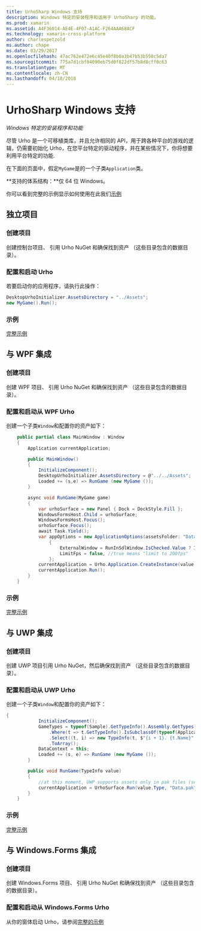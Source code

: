 ```yaml
---
title: UrhoSharp Windows 支持
description: Windows 特定的安装程序和适用于 UrhoSharp 的功能。
ms.prod: xamarin
ms.assetid: A4F36014-AE4E-4F07-A1AC-F264AAA68ACF
ms.technology: xamarin-cross-platform
author: charlespetzold
ms.author: chape
ms.date: 03/29/2017
ms.openlocfilehash: 47ac762e472e6c45e40f8b0a3b47b53b550c5da7
ms.sourcegitcommit: 775a7d1cbf04090eb75d0f822df57b8d8cff0c63
ms.translationtype: MT
ms.contentlocale: zh-CN
ms.lasthandoff: 04/18/2018
---
```

# <a name="urhosharp-windows-support"></a>UrhoSharp Windows 支持

_Windows 特定的安装程序和功能_

尽管 Urho 是一个可移植类库，并且允许相同的 API，用于跨各种平台的游戏的逻辑，仍需要初始化 Urho，在您平台特定的驱动程序，并在某些情况下，你将想要利用平台特定的功能.

在下面的页面中，假定`MyGame`是的一个子类`Application`类。

**支持的体系结构：**仅 64 位 Windows。

你可以看到完整的示例显示如何使用在此我们[示例](https://github.com/xamarin/urho-samples/tree/master/FeatureSamples)

## <a name="standalone-project"></a>独立项目

### <a name="creating-a-project"></a>创建项目

创建控制台项目、 引用 Urho NuGet 和确保找到资产 （这些目录包含的数据目录）。

### <a name="configuring-and-launching-urho"></a>配置和启动 Urho

若要启动你的应用程序，请执行此操作：

```csharp
DesktopUrhoInitializer.AssetsDirectory = "../Assets";
new MyGame().Run();
```

### <a name="example"></a>示例

[完整示例](https://github.com/xamarin/urho-samples/tree/master/FeatureSamples/Desktop)

## <a name="integrated-with-wpf"></a>与 WPF 集成

### <a name="creating-a-project"></a>创建项目

创建 WPF 项目、 引用 Urho NuGet 和确保找到资产 （这些目录包含的数据目录）。

### <a name="configuring-and-launching-urho-from-wpf"></a>配置和启动从 WPF Urho

创建一个子类`Window`和配置你的资产如下：

```csharp
    public partial class MainWindow : Window
    {
        Application currentApplication;

        public MainWindow()
        {
            InitializeComponent();
            DesktopUrhoInitializer.AssetsDirectory = @"../../Assets";
            Loaded += (s,e) => RunGame (new MyGame ());
        }

        async void RunGame(MyGame game)
        {
            var urhoSurface = new Panel { Dock = DockStyle.Fill };
            WindowsFormsHost.Child = urhoSurface;
            WindowsFormsHost.Focus();
            urhoSurface.Focus();
            await Task.Yield();
            var appOptions = new ApplicationOptions(assetsFolder: "Data")
                {
                    ExternalWindow = RunInSdlWindow.IsChecked.Value ? IntPtr.Zero : urhoSurface.Handle,
                    LimitFps = false, //true means "limit to 200fps"
                };
            currentApplication = Urho.Application.CreateInstance(value.Type, appOptions);
            currentApplication.Run();
        }
    }
```

### <a name="example"></a>示例

[完整示例](https://github.com/xamarin/urho-samples/tree/master/FeatureSamples/WPF)

## <a name="integrated-with-uwp"></a>与 UWP 集成

### <a name="creating-a-project"></a>创建项目

创建 UWP 项目引用 Urho NuGet，然后确保找到资产 （这些目录包含的数据目录）。

### <a name="configuring-and-launching-urho-from-uwp"></a>配置和启动从 UWP Urho

创建一个子类`Window`和配置你的资产如下：

```csharp
{
            InitializeComponent();
            GameTypes = typeof(Sample).GetTypeInfo().Assembly.GetTypes()
                .Where(t => t.GetTypeInfo().IsSubclassOf(typeof(Application)) && t != typeof(Sample))
                .Select((t, i) => new TypeInfo(t, $"{i + 1}. {t.Name}", ""))
                .ToArray();
            DataContext = this;
            Loaded += (s, e) => RunGame (new MyGame ());
        }

        public void RunGame(TypeInfo value)
        {
            //at this moment, UWP supports assets only in pak files (see PackageTool)
            currentApplication = UrhoSurface.Run(value.Type, "Data.pak");
        }
    }
```

### <a name="example"></a>示例

[完整示例](https://github.com/xamarin/urho-samples/tree/master/FeatureSamples/UWP)

## <a name="integrated-with-windowsforms"></a>与 Windows.Forms 集成

### <a name="creating-a-project"></a>创建项目

创建 Windows.Forms 项目、 引用 Urho NuGet 和确保找到资产 （这些目录包含的数据目录）。

### <a name="configuring-and-launching-urho-from-windowsforms"></a>配置和启动从 Windows.Forms Urho

从你的窗体启动 Urho，请参阅[完整的示例](https://github.com/xamarin/urho-samples/blob/master/FeatureSamples/WinForms/SamplesForm.cs)
